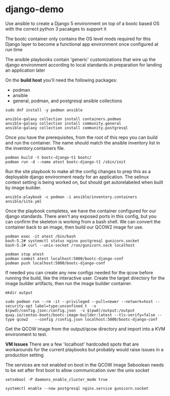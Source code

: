 # django-demo

Use ansible to create a Django 5 environment on top of a bootc based OS with the correct python 3 pacakges to support it


The bootc container only contains the OS level mods required for this Django layer to become a functional app environment once configured at run time

The ansible playbooks contain 'generic' customizations that wire up the django environment according to local standards in preparation for landing an application later

On the **build host** you'll need the following packages:
* podman
* ansible
* general, podman, and postgresql ansible collections


```
sudo dnf install -y podman ansible

ansible-galaxy collection install containers.podman
ansible-galaxy collection install community.general
ansible-galaxy collection install community.postgresql
```

Once you have the prerequisites, from the root of this repo you can build and run the container. The name should match the ansible inventory list in the inventory.containers file.

```
podman build -t bootc-django-t1 bootc/
podman run -d --name atest bootc-django-t1 /sbin/init
```

Run the site playbook to make all the config changes to prep this as a deployable django environment ready for an application. The selinux context setting is being worked on, but should get autorelabeled when built by image builder.

```
ansible-playbook -c podman -i ansible/inventory.containers ansible/site.yml
```

Once the playbook completes, we have the container configured for our django standards. There aren't any exposed ports in this config, but you can confirm the skeleton is working from a bash shell. We can convert the container back to an image, then build our QCOW2 image for use.

```
podman exec -it atest /bin/bash
bash-5.2# systemctl status nginx postgresql gunicorn.socket
bash-5.2# curl --unix-socket /run/gunicorn.sock localhost

podman stop atest
podman commit atest localhost:5000/bootc-django-conf
podman push localhost:5000/bootc-django-conf
```

If needed you can create any new configs needed for the qcow before running the build, like the interactive user.  Create the target directory for the image builder artifacts, then run the image builder container. 

```
mkdir output

sudo podman run --rm -it --privileged --pull=newer --network=host --security-opt label=type:unconfined_t  -v $(pwd)/config.json:/config.json  -v $(pwd)/output:/output  quay.io/centos-bootc/bootc-image-builder:latest --tls-verify=false --type qcow2   --config /config.json localhost:5000/bootc-django-conf
```

Get the QCOW image from the output/qcow directory and import into a KVM environment to test.

**VM Issues**
There are a few 'localhost' hardcoded spots that are workarounds for the current playbooks but probably would raise issues in a production setting

The services are not enabled on boot in the QCOW image
Seboolean needs to be set after first boot to allow communication over the unix socket

```
setsebool -P daemons_enable_cluster_mode true

systemctl enable --now postgresql nginx.service gunicorn.socket

```